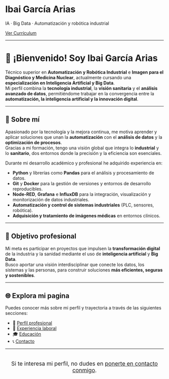 
<!-- Hero full-screen -->
<div class="landing-hero">
  <div class="hero-overlay">
    <div class="hero-content">
      <h1>Ibai García Arias</h1>
      <p>IA · Big Data · Automatización y robótica industrial</p>
      <a href="cv/" class="cta-button">Ver Currículum</a>
    </div>
  </div>
</div>


---

# 👋 ¡Bienvenido! Soy Ibai García Arias

Técnico superior en **Automatización y Robótica Industrial** e **Imagen para el Diagnóstico y Medicina Nuclear**, actualmente cursando una **especialización en Inteligencia Artificial y Big Data**.  
Mi perfil combina la **tecnología industrial**, la **visión sanitaria** y el **análisis avanzado de datos**, permitiéndome trabajar en la convergencia entre la **automatización, la inteligencia artificial y la innovación digital**.

---

## 🧠 Sobre mí

Apasionado por la tecnología y la mejora continua, me motiva aprender y aplicar soluciones que unan la **automatización** con el **análisis de datos** y la **optimización de procesos**.  
Gracias a mi formación, tengo una visión global que integra lo **industrial** y lo **sanitario**, dos entornos donde la precisión y la eficiencia son esenciales.

Durante mi desarrollo académico y profesional he adquirido experiencia en:

- **Python** y librerías como **Pandas** para el análisis y procesamiento de datos.  
- **Git** y **Docker** para la gestión de versiones y entornos de desarrollo reproducibles.  
- **Node-RED**, **Grafana** e **InfluxDB** para la integración, visualización y monitorización de datos industriales.  
- **Automatización y control de sistemas industriales** (PLC, sensores, robótica).  
- **Adquisición y tratamiento de imágenes médicas** en entornos clínicos.  

---

## 🎯 Objetivo profesional

Mi meta es participar en proyectos que impulsen la **transformación digital** de la industria y la sanidad mediante el uso de **inteligencia artificial** y **Big Data**.  
Busco aportar una visión interdisciplinar que conecte los datos, los sistemas y las personas, para construir soluciones **más eficientes, seguras y sostenibles**.

---

## 🌐 Explora mi pagina

Puedes conocer más sobre mi perfil y trayectoria a través de las siguientes secciones:

- 📄 [Perfil profesional](perfil.md)  
- 💼 [Experiencia laboral](experiencia.md)  
- 🎓 [Educación](educacion.md)  
- 📞 [Contacto](contacto.md)

---

<div style="text-align: center; font-size: 1.1rem; margin-top: 2em;">
Si te interesa mi perfil</strong>,  
no dudes en <a href="contacto">ponerte en contacto conmigo</a>.
</div>

